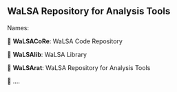 ## WaLSA Repository for Analysis Tools

Names:

:round_pushpin: **WaLSACoRe**: WaLSA Code Repository

:round_pushpin: **WaLSAlib**: WaLSA Library

:round_pushpin: **WaLSArat**: WaLSA Repository for Analysis Tools

:round_pushpin: ....
